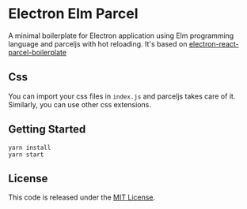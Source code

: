 # Electron Elm Parcel

A minimal boilerplate for Electron application using Elm programming language and parceljs with hot reloading. It's
based on [electron-react-parcel-boilerplate](https://github.com/kumarryogeshh/electron-react-parcel-boilerplate)

## Css

You can import your css files in `index.js` and parceljs takes care of it. Similarly, you can use other css extensions.

## Getting Started

```shell
yarn install
yarn start
```

## License

This code is released under the [MIT License](LICENSE).
